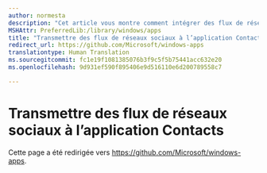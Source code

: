 ```yaml
---
author: normesta
description: "Cet article vous montre comment intégrer des flux de réseaux sociaux dans l’application Contacts"
MSHAttr: PreferredLib:/library/windows/apps
title: "Transmettre des flux de réseaux sociaux à l’application Contacts"
redirect_url: https://github.com/Microsoft/windows-apps
translationtype: Human Translation
ms.sourcegitcommit: fc1e19f1081385076b3f9c5f5b75441acc632e20
ms.openlocfilehash: 9d931ef590f895406e9d516110e6d200789558c7

---
```


# Transmettre des flux de réseaux sociaux à l’application Contacts

Cette page a été redirigée vers https://github.com/Microsoft/windows-apps.



<!--HONumber=Nov16_HO1-->


